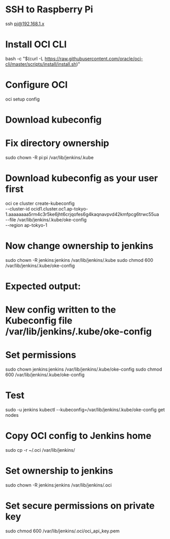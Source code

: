 # SSH to Raspberry Pi
ssh pi@192.168.1.x

# Install OCI CLI
bash -c "$(curl -L https://raw.githubusercontent.com/oracle/oci-cli/master/scripts/install/install.sh)"

# Configure OCI
oci setup config

# Download kubeconfig
# Fix directory ownership
sudo chown -R pi:pi /var/lib/jenkins/.kube

# Download kubeconfig as your user first
oci ce cluster create-kubeconfig \
  --cluster-id ocid1.cluster.oc1.ap-tokyo-1.aaaaaaaa5rm4c3r5ke6jht6crjqofes6g4kaqnavpvd42kmfpcg6trwc55ua \
  --file /var/lib/jenkins/.kube/oke-config \
  --region ap-tokyo-1

# Now change ownership to jenkins
sudo chown -R jenkins:jenkins /var/lib/jenkins/.kube
sudo chmod 600 /var/lib/jenkins/.kube/oke-config


# Expected output:
# New config written to the Kubeconfig file /var/lib/jenkins/.kube/oke-config


# Set permissions
sudo chown jenkins:jenkins /var/lib/jenkins/.kube/oke-config
sudo chmod 600 /var/lib/jenkins/.kube/oke-config

# Test
sudo -u jenkins kubectl --kubeconfig=/var/lib/jenkins/.kube/oke-config get nodes


# Copy OCI config to Jenkins home
sudo cp -r ~/.oci /var/lib/jenkins/

# Set ownership to jenkins
sudo chown -R jenkins:jenkins /var/lib/jenkins/.oci

# Set secure permissions on private key
sudo chmod 600 /var/lib/jenkins/.oci/oci_api_key.pem
